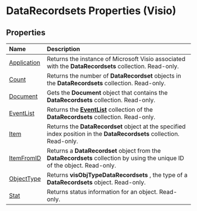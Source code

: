 
# DataRecordsets Properties (Visio)

## Properties



|**Name**|**Description**|
|:-----|:-----|
|[Application](005495dc-9ea2-c47b-6832-f9e336af4d6b.md)|Returns the instance of Microsoft Visio associated with the  **DataRecordsets** collection. Read-only.|
|[Count](0908ddb2-2b09-f57e-114a-38d4ed26ff6d.md)|Returns the number of  **DataRecordset** objects in the **DataRecordsets** collection. Read-only.|
|[Document](426df7a7-67dd-5596-37e1-d5d1c9c0c082.md)|Gets the  **Document** object that contains the **DataRecordsets** collection. Read-only.|
|[EventList](e88ac4c5-f924-7a56-b4e2-dca9772b06d7.md)|Returns the  **[EventList](08b70863-ce73-2cd2-ccc0-a993bd261ea2.md)** collection of the **DataRecordsets** collection. Read-only.|
|[Item](8a289fb1-8cc5-eb76-efb1-c01f73c6340a.md)|Returns the  **DataRecordset** object at the specified index position in the **DataRecordsets** collection. Read-only.|
|[ItemFromID](9f430e90-2c08-07a0-2c0d-c39d96405e06.md)|Returns a  **DataRecordset** object from the **DataRecordsets** collection by using the unique ID of the object. Read-only.|
|[ObjectType](51a6fa60-1fdf-43ef-205f-69a56fa8a18b.md)|Returns  **visObjTypeDataRecordsets** , the type of a **DataRecordsets** object. Read-only.|
|[Stat](fa9775e9-6251-57e4-5a21-722a82c846ac.md)|Returns status information for an object. Read-only.|
